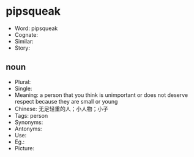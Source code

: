 # pipsqueak

- Word: pipsqueak
- Cognate: 
- Similar: 
- Story: 

## noun

- Plural: 
- Single: 
- Meaning: a person that you think is unimportant or does not deserve respect because they are small or young
- Chinese: 无足轻重的人；小人物；小子
- Tags: person
- Synonyms: 
- Antonyms: 
- Use: 
- Eg.: 
- Picture: 

